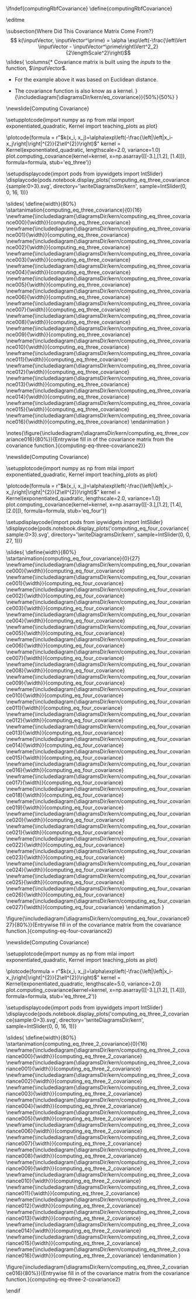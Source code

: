 \ifndef{computingRbfCovariance}
\define{computingRbfCovariance}

\editme

\subsection{Where Did This Covariance Matrix Come From?}
$$
k(\inputVector, \inputVector^\prime) = \alpha \exp\left(-\frac{\left\Vert \inputVector - \inputVector^\prime\right\Vert^2_2}{2\lengthScale^2}\right)$$
\slides{
\columns{* Covariance matrix is built using the *inputs* to the function, $\inputVector$.

* For the example above it was based on Euclidean distance.

* The covariance function is also know as a kernel.
}{\includediagram{\diagramsDir/kern/eq_covariance}}{50%}{50%}
}

\newslide{Computing Covariance}

\setupplotcode{import numpy as np
from mlai import exponentiated_quadratic, Kernel
import teaching_plots as plot}

\plotcode{formula = r"$k(x_i, x_j)=\alpha\exp\left(-\frac{\left|\left|x_i-x_j\right|\right|^{2}}{2\ell^{2}}\right)$"
kernel = Kernel(exponentiated_quadratic, lengthscale=2.0, variance=1.0)
plot.computing_covariance(kernel=kernel, x=np.asarray([[-3.],[1.2], [1.4]]), 
                          formula=formula,
						  stub='eq_three')}


\setupdisplaycode{import pods
from ipywidgets import IntSlider}
\displaycode{pods.notebook.display_plots('computing_eq_three_covariance{sample:0>3}.svg', 
                            directory='\writeDiagramsDir/kern', 
							sample=IntSlider(0, 0, 16, 1))}

\slides{
\define{width}{80%}
\startanimation{computing_eq_three_covariance}{0}{16}
\newframe{\includediagram{\diagramsDir/kern/computing_eq_three_covariance000}{\width}}{computing_eq_three_covariance}
\newframe{\includediagram{\diagramsDir/kern/computing_eq_three_covariance001}{\width}}{computing_eq_three_covariance}
\newframe{\includediagram{\diagramsDir/kern/computing_eq_three_covariance002}{\width}}{computing_eq_three_covariance}
\newframe{\includediagram{\diagramsDir/kern/computing_eq_three_covariance003}{\width}}{computing_eq_three_covariance}
\newframe{\includediagram{\diagramsDir/kern/computing_eq_three_covariance004}{\width}}{computing_eq_three_covariance}
\newframe{\includediagram{\diagramsDir/kern/computing_eq_three_covariance005}{\width}}{computing_eq_three_covariance}
\newframe{\includediagram{\diagramsDir/kern/computing_eq_three_covariance006}{\width}}{computing_eq_three_covariance}
\newframe{\includediagram{\diagramsDir/kern/computing_eq_three_covariance007}{\width}}{computing_eq_three_covariance}
\newframe{\includediagram{\diagramsDir/kern/computing_eq_three_covariance008}{\width}}{computing_eq_three_covariance}
\newframe{\includediagram{\diagramsDir/kern/computing_eq_three_covariance009}{\width}}{computing_eq_three_covariance}
\newframe{\includediagram{\diagramsDir/kern/computing_eq_three_covariance010}{\width}}{computing_eq_three_covariance}
\newframe{\includediagram{\diagramsDir/kern/computing_eq_three_covariance011}{\width}}{computing_eq_three_covariance}
\newframe{\includediagram{\diagramsDir/kern/computing_eq_three_covariance012}{\width}}{computing_eq_three_covariance}
\newframe{\includediagram{\diagramsDir/kern/computing_eq_three_covariance013}{\width}}{computing_eq_three_covariance}
\newframe{\includediagram{\diagramsDir/kern/computing_eq_three_covariance014}{\width}}{computing_eq_three_covariance}
\newframe{\includediagram{\diagramsDir/kern/computing_eq_three_covariance015}{\width}}{computing_eq_three_covariance}
\newframe{\includediagram{\diagramsDir/kern/computing_eq_three_covariance016}{\width}}{computing_eq_three_covariance}
\endanimation
}

\notes{\figure{\includediagram{\diagramsDir/kern/computing_eq_three_covariance016}{80%}}{Entrywise fill in of the covariance matrix from the covariance function.}{computing-eq-three-covariance2}}


\newslide{Computing Covariance}

\setupplotcode{import numpy as np
from mlai import exponentiated_quadratic, Kernel
import teaching_plots as plot}

\plotcode{formula = r"$k(x_i, x_j)=\alpha\exp\left(-\frac{\left|\left|x_i-x_j\right|\right|^{2}}{2\ell^{2}}\right)$"
kernel = Kernel(exponentiated_quadratic, lengthscale=2.0, variance=1.0)
plot.computing_covariance(kernel=kernel, x=np.asarray([[-3.],[1.2], [1.4], [2.0]]), 
                          formula=formula,
						  stub='eq_four')}


\setupdisplaycode{import pods
from ipywidgets import IntSlider}
\displaycode{pods.notebook.display_plots('computing_eq_four_covariance{sample:0>3}.svg', 
                            directory='\writeDiagramsDir/kern', 
							sample=IntSlider(0, 0, 27, 1))}

\slides{
\define{width}{80%}
\startanimation{computing_eq_four_covariance}{0}{27}
\newframe{\includediagram{\diagramsDir/kern/computing_eq_four_covariance000}{\width}}{computing_eq_four_covariance}
\newframe{\includediagram{\diagramsDir/kern/computing_eq_four_covariance001}{\width}}{computing_eq_four_covariance}
\newframe{\includediagram{\diagramsDir/kern/computing_eq_four_covariance002}{\width}}{computing_eq_four_covariance}
\newframe{\includediagram{\diagramsDir/kern/computing_eq_four_covariance003}{\width}}{computing_eq_four_covariance}
\newframe{\includediagram{\diagramsDir/kern/computing_eq_four_covariance004}{\width}}{computing_eq_four_covariance}
\newframe{\includediagram{\diagramsDir/kern/computing_eq_four_covariance005}{\width}}{computing_eq_four_covariance}
\newframe{\includediagram{\diagramsDir/kern/computing_eq_four_covariance006}{\width}}{computing_eq_four_covariance}
\newframe{\includediagram{\diagramsDir/kern/computing_eq_four_covariance007}{\width}}{computing_eq_four_covariance}
\newframe{\includediagram{\diagramsDir/kern/computing_eq_four_covariance008}{\width}}{computing_eq_four_covariance}
\newframe{\includediagram{\diagramsDir/kern/computing_eq_four_covariance009}{\width}}{computing_eq_four_covariance}
\newframe{\includediagram{\diagramsDir/kern/computing_eq_four_covariance010}{\width}}{computing_eq_four_covariance}
\newframe{\includediagram{\diagramsDir/kern/computing_eq_four_covariance011}{\width}}{computing_eq_four_covariance}
\newframe{\includediagram{\diagramsDir/kern/computing_eq_four_covariance012}{\width}}{computing_eq_four_covariance}
\newframe{\includediagram{\diagramsDir/kern/computing_eq_four_covariance013}{\width}}{computing_eq_four_covariance}
\newframe{\includediagram{\diagramsDir/kern/computing_eq_four_covariance014}{\width}}{computing_eq_four_covariance}
\newframe{\includediagram{\diagramsDir/kern/computing_eq_four_covariance015}{\width}}{computing_eq_four_covariance}
\newframe{\includediagram{\diagramsDir/kern/computing_eq_four_covariance016}{\width}}{computing_eq_four_covariance}
\newframe{\includediagram{\diagramsDir/kern/computing_eq_four_covariance017}{\width}}{computing_eq_four_covariance}
\newframe{\includediagram{\diagramsDir/kern/computing_eq_four_covariance018}{\width}}{computing_eq_four_covariance}
\newframe{\includediagram{\diagramsDir/kern/computing_eq_four_covariance019}{\width}}{computing_eq_four_covariance}
\newframe{\includediagram{\diagramsDir/kern/computing_eq_four_covariance020}{\width}}{computing_eq_four_covariance}
\newframe{\includediagram{\diagramsDir/kern/computing_eq_four_covariance021}{\width}}{computing_eq_four_covariance}
\newframe{\includediagram{\diagramsDir/kern/computing_eq_four_covariance022}{\width}}{computing_eq_four_covariance}
\newframe{\includediagram{\diagramsDir/kern/computing_eq_four_covariance023}{\width}}{computing_eq_four_covariance}
\newframe{\includediagram{\diagramsDir/kern/computing_eq_four_covariance024}{\width}}{computing_eq_four_covariance}
\newframe{\includediagram{\diagramsDir/kern/computing_eq_four_covariance025}{\width}}{computing_eq_four_covariance}
\newframe{\includediagram{\diagramsDir/kern/computing_eq_four_covariance026}{\width}}{computing_eq_four_covariance}
\newframe{\includediagram{\diagramsDir/kern/computing_eq_four_covariance027}{\width}}{computing_eq_four_covariance}
\endanimation
}

\figure{\includediagram{\diagramsDir/kern/computing_eq_four_covariance027}{80%}}{Entrywise fill in of the covariance matrix from the covariance function.}{computing-eq-four-covariance2}

\newslide{Computing Covariance}

\setupplotcode{import numpy as np
from mlai import exponentiated_quadratic, Kernel
import teaching_plots as plot}

\plotcode{formula = r"$k(x_i, x_j)=\alpha\exp\left(-\frac{\left|\left|x_i-x_j\right|\right|^{2}}{2\ell^{2}}\right)$"
kernel = Kernel(exponentiated_quadratic, lengthscale=5.0, variance=2.0)
plot.computing_covariance(kernel=kernel, x=np.asarray([[-3.],[1.2], [1.4]]), 
                          formula=formula,
						  stub='eq_three_2')}


\setupdisplaycode{import pods
from ipywidgets import IntSlider}
\displaycode{pods.notebook.display_plots('computing_eq_three_2_covariance{sample:0>3}.svg', 
                            directory='\writeDiagramsDir/kern', 
							sample=IntSlider(0, 0, 16, 1))}

\slides{
\define{width}{80%}
\startanimation{computing_eq_three_2_covariance}{0}{16}
\newframe{\includediagram{\diagramsDir/kern/computing_eq_three_2_covariance000}{\width}}{computing_eq_three_2_covariance}
\newframe{\includediagram{\diagramsDir/kern/computing_eq_three_2_covariance001}{\width}}{computing_eq_three_2_covariance}
\newframe{\includediagram{\diagramsDir/kern/computing_eq_three_2_covariance002}{\width}}{computing_eq_three_2_covariance}
\newframe{\includediagram{\diagramsDir/kern/computing_eq_three_2_covariance003}{\width}}{computing_eq_three_2_covariance}
\newframe{\includediagram{\diagramsDir/kern/computing_eq_three_2_covariance004}{\width}}{computing_eq_three_2_covariance}
\newframe{\includediagram{\diagramsDir/kern/computing_eq_three_2_covariance005}{\width}}{computing_eq_three_2_covariance}
\newframe{\includediagram{\diagramsDir/kern/computing_eq_three_2_covariance006}{\width}}{computing_eq_three_2_covariance}
\newframe{\includediagram{\diagramsDir/kern/computing_eq_three_2_covariance007}{\width}}{computing_eq_three_2_covariance}
\newframe{\includediagram{\diagramsDir/kern/computing_eq_three_2_covariance008}{\width}}{computing_eq_three_2_covariance}
\newframe{\includediagram{\diagramsDir/kern/computing_eq_three_2_covariance009}{\width}}{computing_eq_three_2_covariance}
\newframe{\includediagram{\diagramsDir/kern/computing_eq_three_2_covariance010}{\width}}{computing_eq_three_2_covariance}
\newframe{\includediagram{\diagramsDir/kern/computing_eq_three_2_covariance011}{\width}}{computing_eq_three_2_covariance}
\newframe{\includediagram{\diagramsDir/kern/computing_eq_three_2_covariance012}{\width}}{computing_eq_three_2_covariance}
\newframe{\includediagram{\diagramsDir/kern/computing_eq_three_2_covariance013}{\width}}{computing_eq_three_2_covariance}
\newframe{\includediagram{\diagramsDir/kern/computing_eq_three_2_covariance014}{\width}}{computing_eq_three_2_covariance}
\newframe{\includediagram{\diagramsDir/kern/computing_eq_three_2_covariance015}{\width}}{computing_eq_three_2_covariance}
\newframe{\includediagram{\diagramsDir/kern/computing_eq_three_2_covariance016}{\width}}{computing_eq_three_2_covariance}
\endanimation
}

\figure{\includediagram{\diagramsDir/kern/computing_eq_three_2_covariance016}{80%}}{Entrywise fill in of the covariance matrix from the covariance function.}{computing-eq-three-2-covariance2}

\endif
